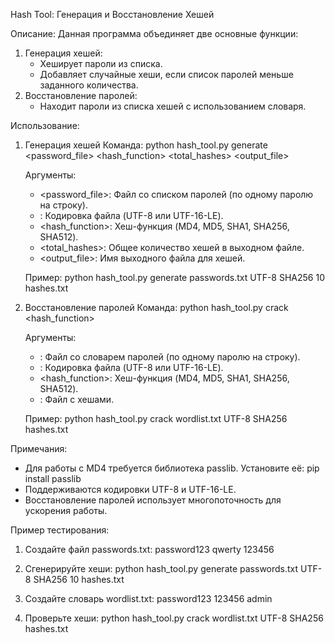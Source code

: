 Hash Tool: Генерация и Восстановление Хешей

Описание:
Данная программа объединяет две основные функции:
1. Генерация хешей:
   - Хеширует пароли из списка.
   - Добавляет случайные хеши, если список паролей меньше заданного количества.
2. Восстановление паролей:
   - Находит пароли из списка хешей с использованием словаря.

Использование:

1. Генерация хешей
   Команда:
   python hash_tool.py generate <password_file> <encoding> <hash_function> <total_hashes> <output_file>

   Аргументы:
   - <password_file>: Файл со списком паролей (по одному паролю на строку).
   - <encoding>: Кодировка файла (UTF-8 или UTF-16-LE).
   - <hash_function>: Хеш-функция (MD4, MD5, SHA1, SHA256, SHA512).
   - <total_hashes>: Общее количество хешей в выходном файле.
   - <output_file>: Имя выходного файла для хешей.

   Пример:
   python hash_tool.py generate passwords.txt UTF-8 SHA256 10 hashes.txt

2. Восстановление паролей
   Команда:
   python hash_tool.py crack <wordlist> <encoding> <hash_function> <hashlist>

   Аргументы:
   - <wordlist>: Файл со словарем паролей (по одному паролю на строку).
   - <encoding>: Кодировка файла (UTF-8 или UTF-16-LE).
   - <hash_function>: Хеш-функция (MD4, MD5, SHA1, SHA256, SHA512).
   - <hashlist>: Файл с хешами.

   Пример:
   python hash_tool.py crack wordlist.txt UTF-8 SHA256 hashes.txt

Примечания:
- Для работы с MD4 требуется библиотека passlib. Установите её:
  pip install passlib
- Поддерживаются кодировки UTF-8 и UTF-16-LE.
- Восстановление паролей использует многопоточность для ускорения работы.

Пример тестирования:
1. Создайте файл passwords.txt:
   password123
   qwerty
   123456

2. Сгенерируйте хеши:
   python hash_tool.py generate passwords.txt UTF-8 SHA256 10 hashes.txt

3. Создайте словарь wordlist.txt:
   password123
   123456
   admin

4. Проверьте хеши:
   python hash_tool.py crack wordlist.txt UTF-8 SHA256 hashes.txt
